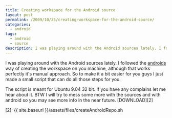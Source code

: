 ```yaml
---
title: Creating workspace for the Android source
layout: post
permalink: /2009/10/25/creating-workspace-for-the-android-source/
categories:
  - android
tags:
  - android
  - source
description: I was playing around with the Android sources lately. I followed the androids way of creating the workspace on you machine, although that works perfectly it's manual approach. So to make it a bit easier for you guys I just made a small script that can do all those steps for you. 
---
```

I was playing around with the Android sources lately. I followed the [androids][1] way of creating the workspace on you machine, although that works perfectly it's manual approach. So to make it a bit easier for you guys I just made a small script that can do all those steps for you. 

  
The script is meant for Ubuntu 9.04 32 bit. If you have any complains let me hear about it. BTW I will try to mess some more with the sources and with android so you may see more info in the near future. [DOWNLOAD][2]

 [1]: http://source.android.com/download
 [2]: {{ site.baseurl }}/assets/files/createAndroidRepo.sh